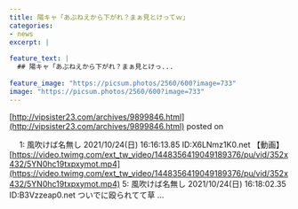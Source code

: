 ```yaml
---
title: 陽キャ「あぶねえから下がれ？まぁ見とけってｗ」
categories:
- news
excerpt: |
  
feature_text: |
  ## 陽キャ「あぶねえから下がれ？まぁ見とけっ...
  
feature_image: "https://picsum.photos/2560/600?image=733"
image: "https://picsum.photos/2560/600?image=733"
---
```


[http://vipsister23.com/archives/9899846.html](http://vipsister23.com/archives/9899846.html)
posted on 

<!--more-->

　 1: 風吹けば名無し 2021/10/24(日) 16:16:13.85 ID:X6LNmz1K0.net 【動画】[https://video.twimg.com/ext_tw_video/1448356419049189376/pu/vid/352x432/5YN0hc19txpxymot.mp4](https://video.twimg.com/ext_tw_video/1448356419049189376/pu/vid/352x432/5YN0hc19txpxymot.mp4) 5: 風吹けば名無し 2021/10/24(日) 16:18:02.35 ID:B3Vzzeap0.net ついでに殴られてて草 ...
